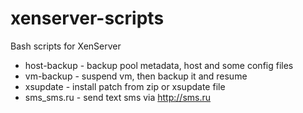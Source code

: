 # xenserver-scripts
Bash scripts for XenServer
* host-backup - backup pool metadata, host and some config files
* vm-backup - suspend vm, then backup it and resume
* xsupdate - install patch from zip or xsupdate file
* sms_sms.ru - send text sms via http://sms.ru
